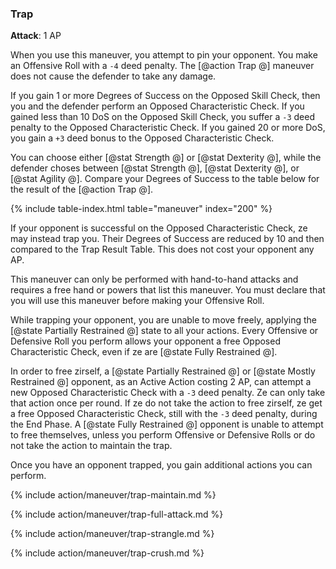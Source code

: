 
### Trap
**Attack**: 1 AP

When you use this maneuver, you attempt to pin your opponent. You make an Offensive Roll with a `-4` deed penalty. The [@action Trap @] maneuver does not cause the defender to take any damage.

If you gain 1 or more Degrees of Success on the Opposed Skill Check, then you and the defender perform an Opposed Characteristic Check. If you gained less than 10 DoS on the Opposed Skill Check, you suffer a `-3` deed penalty to the Opposed Characteristic Check. If you gained 20 or more DoS, you gain a `+3` deed bonus to the Opposed Characteristic Check. 

You can choose either [@stat Strength @] or [@stat Dexterity @], while the defender choses between [@stat Strength @], [@stat Dexterity @], or [@stat Agility @]. Compare your Degrees of Success to the table below for the result of the [@action Trap @].

{% include table-index.html table="maneuver" index="200" %}

If your opponent is successful on the Opposed Characteristic Check, ze may instead trap you. Their Degrees of Success are reduced by 10 and then compared to the Trap Result Table. This does not cost your opponent any AP.

This maneuver can only be performed with hand-to-hand attacks and requires a free hand or powers that list this maneuver. You must declare that you will use this maneuver before making your Offensive Roll.

While trapping your opponent, you are unable to move freely, applying the [@state Partially Restrained @] state to all your actions. Every Offensive or Defensive Roll you perform allows your opponent a free Opposed Characteristic Check, even if ze are [@state Fully Restrained @].

In order to free zirself, a [@state Partially Restrained @] or [@state Mostly Restrained @] opponent, as an Active Action costing 2 AP, can attempt a new Opposed Characteristic Check with a `-3` deed penalty. Ze can only take that action once per round. If ze do not take the action to free zirself, ze get a free Opposed Characteristic Check, still with the `-3` deed penalty, during the End Phase. A [@state Fully Restrained @] opponent is unable to attempt to free themselves, unless you perform Offensive or Defensive Rolls or do not take the action to maintain the trap.

Once you have an opponent trapped, you gain additional actions you can perform.

{% include action/maneuver/trap-maintain.md %}

{% include action/maneuver/trap-full-attack.md %}

{% include action/maneuver/trap-strangle.md %}

{% include action/maneuver/trap-crush.md %}
